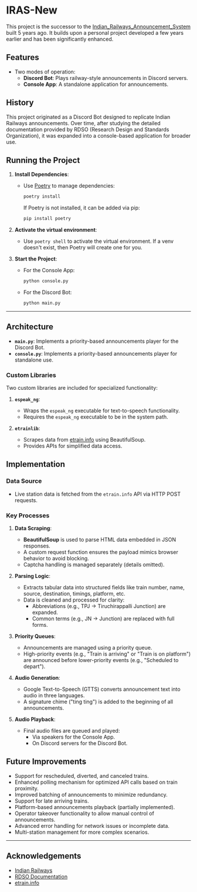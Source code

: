 # IRAS-New

This project is the successor to the [Indian\_Railways\_Announcement\_System](https://github.com/sairam4123/Indian_Railways_Announcement_System) built 5 years ago. It builds upon a personal project developed a few years earlier and has been significantly enhanced.

## Features

- Two modes of operation:
  - **Discord Bot**: Plays railway-style announcements in Discord servers.
  - **Console App**: A standalone application for announcements.


## History

This project originated as a Discord Bot designed to replicate Indian Railways announcements. Over time, after studying the detailed documentation provided by RDSO (Research Design and Standards Organization), it was expanded into a console-based application for broader use.


## Running the Project

1. **Install Dependencies**:

   - Use [Poetry](https://python-poetry.org/) to manage dependencies:
     ```bash
     poetry install
     ```
     If Poetry is not installed, it can be added via pip:
     ```bash
     pip install poetry
     ```

2. **Activate the virtual environment**:
    - Use `poetry shell` to activate the virtual environment. If a venv doesn't exist, then Poetry will create one for you.

3. **Start the Project**:

   - For the Console App:
     ```bash
     python console.py
     ```
   - For the Discord Bot:
     ```bash
     python main.py
     ```

---

## Architecture

- **`main.py`**: Implements a priority-based announcements player for the Discord Bot.
- **`console.py`**: Implements a priority-based announcements player for standalone use.

### Custom Libraries

Two custom libraries are included for specialized functionality:

1. **`espeak_ng`**:

   - Wraps the `espeak_ng` executable for text-to-speech functionality.
   - Requires the `espeak_ng` executable to be in the system path.

2. **`etrainlib`**:

   - Scrapes data from [etrain.info](https://etrain.info) using BeautifulSoup.
   - Provides APIs for simplified data access.


## Implementation

### Data Source

- Live station data is fetched from the `etrain.info` API via HTTP POST requests.

### Key Processes

1. **Data Scraping**:

   - **BeautifulSoup** is used to parse HTML data embedded in JSON responses.
   - A custom request function ensures the payload mimics browser behavior to avoid blocking.
   - Captcha handling is managed separately (details omitted).

2. **Parsing Logic**:

   - Extracts tabular data into structured fields like train number, name, source, destination, timings, platform, etc.
   - Data is cleaned and processed for clarity:
     - Abbreviations (e.g., TPJ -> Tiruchirappalli Junction) are expanded.
     - Common terms (e.g., JN -> Junction) are replaced with full forms.

3. **Priority Queues**:

   - Announcements are managed using a priority queue.
   - High-priority events (e.g., "Train is arriving" or "Train is on platform") are announced before lower-priority events (e.g., "Scheduled to depart").

4. **Audio Generation**:

   - Google Text-to-Speech (GTTS) converts announcement text into audio in three languages.
   - A signature chime ("ting ting") is added to the beginning of all announcements.

5. **Audio Playback**:

   - Final audio files are queued and played:
     - Via speakers for the Console App.
     - On Discord servers for the Discord Bot.


## Future Improvements

- Support for rescheduled, diverted, and canceled trains.
- Enhanced polling mechanism for optimized API calls based on train proximity.
- Improved batching of announcements to minimize redundancy.
- Support for late arriving trains.
- Platform-based announcements playback (partially implemented).
- Operator takeover functionality to allow manual control of announcements.
- Advanced error handling for network issues or incomplete data.
- Multi-station management for more complex scenarios.

---

## Acknowledgements

- [Indian Railways](https://indianrailways.gov.in/)
- [RDSO Documentation](https://rdso.indianrailways.gov.in/)
- [etrain.info](https://etrain.info/)

